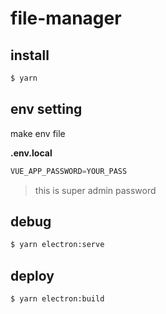 # file-manager

## install

```bash
$ yarn
```

## env setting

make env file

**.env.local**  
```javascript
VUE_APP_PASSWORD=YOUR_PASS
```

> this is super admin password

## debug

```bash
$ yarn electron:serve
```

## deploy

```bash
$ yarn electron:build
```
